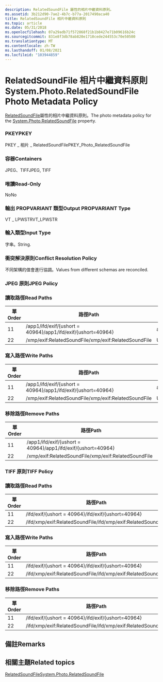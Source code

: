 ```yaml
---
description: RelatedSoundFile 屬性的相片中繼資料原則。
ms.assetid: 3b212d90-7ae2-4b7c-b77a-2017490aca40
title: RelatedSoundFile 相片中繼資料原則
ms.topic: article
ms.date: 05/31/2018
ms.openlocfilehash: 07a29adb71f572868f21b1b8427e71b09616b24c
ms.sourcegitcommit: 831e8f3db78ab820e1710cede244553c70e50500
ms.translationtype: MT
ms.contentlocale: zh-TW
ms.lasthandoff: 01/08/2021
ms.locfileid: "103944859"
---
```

# <a name="systemphotorelatedsoundfile-photo-metadata-policy"></a><span data-ttu-id="bf26c-103">RelatedSoundFile 相片中繼資料原則</span><span class="sxs-lookup"><span data-stu-id="bf26c-103">System.Photo.RelatedSoundFile Photo Metadata Policy</span></span>

<span data-ttu-id="bf26c-104">[RelatedSoundFile](../properties/props-system-photo-relatedsoundfile.md)屬性的相片中繼資料原則。</span><span class="sxs-lookup"><span data-stu-id="bf26c-104">The photo metadata policy for the [System.Photo.RelatedSoundFile](../properties/props-system-photo-relatedsoundfile.md) property.</span></span>

### <a name="pkey"></a><span data-ttu-id="bf26c-105">PKEY</span><span class="sxs-lookup"><span data-stu-id="bf26c-105">PKEY</span></span>

<span data-ttu-id="bf26c-106">PKEY \_ 相片 \_ RelatedSoundFile</span><span class="sxs-lookup"><span data-stu-id="bf26c-106">PKEY\_Photo\_RelatedSoundFile</span></span>

### <a name="containers"></a><span data-ttu-id="bf26c-107">容器</span><span class="sxs-lookup"><span data-stu-id="bf26c-107">Containers</span></span>

<span data-ttu-id="bf26c-108">JPEG、TIFF</span><span class="sxs-lookup"><span data-stu-id="bf26c-108">JPEG, TIFF</span></span>

### <a name="read-only"></a><span data-ttu-id="bf26c-109">唯讀</span><span class="sxs-lookup"><span data-stu-id="bf26c-109">Read-Only</span></span>

<span data-ttu-id="bf26c-110">No</span><span class="sxs-lookup"><span data-stu-id="bf26c-110">No</span></span>

### <a name="output-propvariant-type"></a><span data-ttu-id="bf26c-111">輸出 PROPVARIANT 類型</span><span class="sxs-lookup"><span data-stu-id="bf26c-111">Output PROPVARIANT Type</span></span>

<span data-ttu-id="bf26c-112">VT \_ LPWSTR</span><span class="sxs-lookup"><span data-stu-id="bf26c-112">VT\_LPWSTR</span></span>

### <a name="input-type"></a><span data-ttu-id="bf26c-113">輸入類型</span><span class="sxs-lookup"><span data-stu-id="bf26c-113">Input Type</span></span>

<span data-ttu-id="bf26c-114">字串。</span><span class="sxs-lookup"><span data-stu-id="bf26c-114">String.</span></span>

### <a name="conflict-resolution-policy"></a><span data-ttu-id="bf26c-115">衝突解決原則</span><span class="sxs-lookup"><span data-stu-id="bf26c-115">Conflict Resolution Policy</span></span>

<span data-ttu-id="bf26c-116">不同架構的值會進行協調。</span><span class="sxs-lookup"><span data-stu-id="bf26c-116">Values from different schemas are reconciled.</span></span>

### <a name="jpeg-policy"></a><span data-ttu-id="bf26c-117">JPEG 原則</span><span class="sxs-lookup"><span data-stu-id="bf26c-117">JPEG Policy</span></span>

### <a name="read-paths"></a><span data-ttu-id="bf26c-118">讀取路徑</span><span class="sxs-lookup"><span data-stu-id="bf26c-118">Read Paths</span></span>



| <span data-ttu-id="bf26c-119">單</span><span class="sxs-lookup"><span data-stu-id="bf26c-119">Order</span></span> | <span data-ttu-id="bf26c-120">路徑</span><span class="sxs-lookup"><span data-stu-id="bf26c-120">Path</span></span>                          | <span data-ttu-id="bf26c-121">磁片格式</span><span class="sxs-lookup"><span data-stu-id="bf26c-121">Disk Format</span></span> |
|-------|-------------------------------|-------------|
| <span data-ttu-id="bf26c-122">1</span><span class="sxs-lookup"><span data-stu-id="bf26c-122">1</span></span>     | <span data-ttu-id="bf26c-123">/app1/ifd/exif/{ushort = 40964}</span><span class="sxs-lookup"><span data-stu-id="bf26c-123">/app1/ifd/exif/{ushort=40964}</span></span> | <span data-ttu-id="bf26c-124">ascii</span><span class="sxs-lookup"><span data-stu-id="bf26c-124">ascii</span></span>       |
| <span data-ttu-id="bf26c-125">2</span><span class="sxs-lookup"><span data-stu-id="bf26c-125">2</span></span>     | <span data-ttu-id="bf26c-126">/xmp/exif:RelatedSoundFile</span><span class="sxs-lookup"><span data-stu-id="bf26c-126">/xmp/exif:RelatedSoundFile</span></span>    | <span data-ttu-id="bf26c-127">Unicode</span><span class="sxs-lookup"><span data-stu-id="bf26c-127">unicode</span></span>     |



 

### <a name="write-paths"></a><span data-ttu-id="bf26c-128">寫入路徑</span><span class="sxs-lookup"><span data-stu-id="bf26c-128">Write Paths</span></span>



| <span data-ttu-id="bf26c-129">單</span><span class="sxs-lookup"><span data-stu-id="bf26c-129">Order</span></span> | <span data-ttu-id="bf26c-130">路徑</span><span class="sxs-lookup"><span data-stu-id="bf26c-130">Path</span></span>                          | <span data-ttu-id="bf26c-131">磁片格式</span><span class="sxs-lookup"><span data-stu-id="bf26c-131">Disk Format</span></span> |
|-------|-------------------------------|-------------|
| <span data-ttu-id="bf26c-132">1</span><span class="sxs-lookup"><span data-stu-id="bf26c-132">1</span></span>     | <span data-ttu-id="bf26c-133">/app1/ifd/exif/{ushort = 40964}</span><span class="sxs-lookup"><span data-stu-id="bf26c-133">/app1/ifd/exif/{ushort=40964}</span></span> | <span data-ttu-id="bf26c-134">ascii</span><span class="sxs-lookup"><span data-stu-id="bf26c-134">ascii</span></span>       |
| <span data-ttu-id="bf26c-135">2</span><span class="sxs-lookup"><span data-stu-id="bf26c-135">2</span></span>     | <span data-ttu-id="bf26c-136">/xmp/exif:RelatedSoundFile</span><span class="sxs-lookup"><span data-stu-id="bf26c-136">/xmp/exif:RelatedSoundFile</span></span>    | <span data-ttu-id="bf26c-137">Unicode</span><span class="sxs-lookup"><span data-stu-id="bf26c-137">unicode</span></span>     |



 

### <a name="remove-paths"></a><span data-ttu-id="bf26c-138">移除路徑</span><span class="sxs-lookup"><span data-stu-id="bf26c-138">Remove Paths</span></span>



| <span data-ttu-id="bf26c-139">單</span><span class="sxs-lookup"><span data-stu-id="bf26c-139">Order</span></span> | <span data-ttu-id="bf26c-140">路徑</span><span class="sxs-lookup"><span data-stu-id="bf26c-140">Path</span></span>                          |
|-------|-------------------------------|
| <span data-ttu-id="bf26c-141">1</span><span class="sxs-lookup"><span data-stu-id="bf26c-141">1</span></span>     | <span data-ttu-id="bf26c-142">/app1/ifd/exif/{ushort = 40964}</span><span class="sxs-lookup"><span data-stu-id="bf26c-142">/app1/ifd/exif/{ushort=40964}</span></span> |
| <span data-ttu-id="bf26c-143">2</span><span class="sxs-lookup"><span data-stu-id="bf26c-143">2</span></span>     | <span data-ttu-id="bf26c-144">/xmp/exif:RelatedSoundFile</span><span class="sxs-lookup"><span data-stu-id="bf26c-144">/xmp/exif:RelatedSoundFile</span></span>    |



 

### <a name="tiff-policy"></a><span data-ttu-id="bf26c-145">TIFF 原則</span><span class="sxs-lookup"><span data-stu-id="bf26c-145">TIFF Policy</span></span>

### <a name="read-paths"></a><span data-ttu-id="bf26c-146">讀取路徑</span><span class="sxs-lookup"><span data-stu-id="bf26c-146">Read Paths</span></span>



| <span data-ttu-id="bf26c-147">單</span><span class="sxs-lookup"><span data-stu-id="bf26c-147">Order</span></span> | <span data-ttu-id="bf26c-148">路徑</span><span class="sxs-lookup"><span data-stu-id="bf26c-148">Path</span></span>                           | <span data-ttu-id="bf26c-149">磁片格式</span><span class="sxs-lookup"><span data-stu-id="bf26c-149">Disk Format</span></span> |
|-------|--------------------------------|-------------|
| <span data-ttu-id="bf26c-150">1</span><span class="sxs-lookup"><span data-stu-id="bf26c-150">1</span></span>     | <span data-ttu-id="bf26c-151">/ifd/exif/{ushort = 40964}</span><span class="sxs-lookup"><span data-stu-id="bf26c-151">/ifd/exif/{ushort=40964}</span></span>       | <span data-ttu-id="bf26c-152">ascii</span><span class="sxs-lookup"><span data-stu-id="bf26c-152">ascii</span></span>       |
| <span data-ttu-id="bf26c-153">2</span><span class="sxs-lookup"><span data-stu-id="bf26c-153">2</span></span>     | <span data-ttu-id="bf26c-154">/ifd/xmp/exif:RelatedSoundFile</span><span class="sxs-lookup"><span data-stu-id="bf26c-154">/ifd/xmp/exif:RelatedSoundFile</span></span> | <span data-ttu-id="bf26c-155">Unicode</span><span class="sxs-lookup"><span data-stu-id="bf26c-155">unicode</span></span>     |



 

### <a name="write-paths"></a><span data-ttu-id="bf26c-156">寫入路徑</span><span class="sxs-lookup"><span data-stu-id="bf26c-156">Write Paths</span></span>



| <span data-ttu-id="bf26c-157">單</span><span class="sxs-lookup"><span data-stu-id="bf26c-157">Order</span></span> | <span data-ttu-id="bf26c-158">路徑</span><span class="sxs-lookup"><span data-stu-id="bf26c-158">Path</span></span>                           | <span data-ttu-id="bf26c-159">磁片格式</span><span class="sxs-lookup"><span data-stu-id="bf26c-159">Disk Format</span></span> |
|-------|--------------------------------|-------------|
| <span data-ttu-id="bf26c-160">1</span><span class="sxs-lookup"><span data-stu-id="bf26c-160">1</span></span>     | <span data-ttu-id="bf26c-161">/ifd/exif/{ushort = 40964}</span><span class="sxs-lookup"><span data-stu-id="bf26c-161">/ifd/exif/{ushort=40964}</span></span>       | <span data-ttu-id="bf26c-162">ascii</span><span class="sxs-lookup"><span data-stu-id="bf26c-162">ascii</span></span>       |
| <span data-ttu-id="bf26c-163">2</span><span class="sxs-lookup"><span data-stu-id="bf26c-163">2</span></span>     | <span data-ttu-id="bf26c-164">/ifd/xmp/exif:RelatedSoundFile</span><span class="sxs-lookup"><span data-stu-id="bf26c-164">/ifd/xmp/exif:RelatedSoundFile</span></span> | <span data-ttu-id="bf26c-165">Unicode</span><span class="sxs-lookup"><span data-stu-id="bf26c-165">unicode</span></span>     |



 

### <a name="remove-paths"></a><span data-ttu-id="bf26c-166">移除路徑</span><span class="sxs-lookup"><span data-stu-id="bf26c-166">Remove Paths</span></span>



| <span data-ttu-id="bf26c-167">單</span><span class="sxs-lookup"><span data-stu-id="bf26c-167">Order</span></span> | <span data-ttu-id="bf26c-168">路徑</span><span class="sxs-lookup"><span data-stu-id="bf26c-168">Path</span></span>                           |
|-------|--------------------------------|
| <span data-ttu-id="bf26c-169">1</span><span class="sxs-lookup"><span data-stu-id="bf26c-169">1</span></span>     | <span data-ttu-id="bf26c-170">/ifd/exif/{ushort = 40964}</span><span class="sxs-lookup"><span data-stu-id="bf26c-170">/ifd/exif/{ushort=40964}</span></span>       |
| <span data-ttu-id="bf26c-171">2</span><span class="sxs-lookup"><span data-stu-id="bf26c-171">2</span></span>     | <span data-ttu-id="bf26c-172">/ifd/xmp/exif:RelatedSoundFile</span><span class="sxs-lookup"><span data-stu-id="bf26c-172">/ifd/xmp/exif:RelatedSoundFile</span></span> |



 

## <a name="remarks"></a><span data-ttu-id="bf26c-173">備註</span><span class="sxs-lookup"><span data-stu-id="bf26c-173">Remarks</span></span>

## <a name="related-topics"></a><span data-ttu-id="bf26c-174">相關主題</span><span class="sxs-lookup"><span data-stu-id="bf26c-174">Related topics</span></span>

<dl> <dt>

[<span data-ttu-id="bf26c-175">RelatedSoundFile</span><span class="sxs-lookup"><span data-stu-id="bf26c-175">System.Photo.RelatedSoundFile</span></span>](../properties/props-system-photo-relatedsoundfile.md)
</dt> </dl>

 

 
